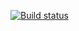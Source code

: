 [![Build status](https://ci.appveyor.com/api/projects/status/gyiurk1edwvxfvst?svg=true)](https://ci.appveyor.com/project/EGalanin/ajs-object-1)